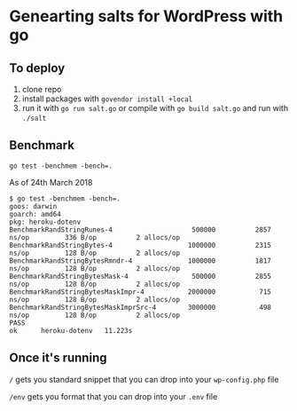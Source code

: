 # Genearting salts for WordPress with go

## To deploy

1. clone repo
2. install packages with `govendor install +local`
3. run it with `go run salt.go` or compile with `go build salt.go` and run with `./salt`

## Benchmark

`go test -benchmem -bench=.`

As of 24th March 2018

```
$ go test -benchmem -bench=.
goos: darwin
goarch: amd64
pkg: heroku-dotenv
BenchmarkRandStringRunes-4              	  500000	      2857 ns/op	     336 B/op	       2 allocs/op
BenchmarkRandStringBytes-4              	 1000000	      2315 ns/op	     128 B/op	       2 allocs/op
BenchmarkRandStringBytesRmndr-4         	 1000000	      1817 ns/op	     128 B/op	       2 allocs/op
BenchmarkRandStringBytesMask-4          	  500000	      2855 ns/op	     128 B/op	       2 allocs/op
BenchmarkRandStringBytesMaskImpr-4      	 2000000	       715 ns/op	     128 B/op	       2 allocs/op
BenchmarkRandStringBytesMaskImprSrc-4   	 3000000	       498 ns/op	     128 B/op	       2 allocs/op
PASS
ok  	heroku-dotenv	11.223s
```

## Once it's running

`/` gets you standard snippet that you can drop into your `wp-config.php` file

`/env` gets you format that you can drop into your `.env` file
